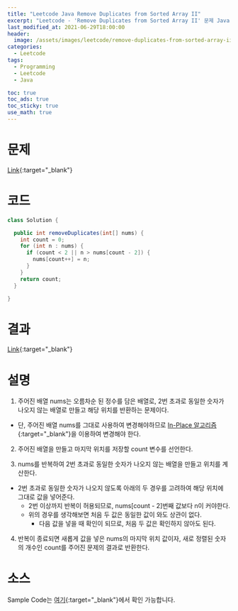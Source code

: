 ```yaml
---
title: "Leetcode Java Remove Duplicates from Sorted Array II"
excerpt: "Leetcode - 'Remove Duplicates from Sorted Array II' 문제 Java 풀이"
last_modified_at: 2021-06-29T18:00:00
header:
  image: /assets/images/leetcode/remove-duplicates-from-sorted-array-ii.png
categories:
  - Leetcode
tags:
  - Programming
  - Leetcode
  - Java

toc: true
toc_ads: true
toc_sticky: true
use_math: true
---
```

# 문제
[Link](https://leetcode.com/problems/remove-duplicates-from-sorted-array-ii/){:target="_blank"}

# 코드
```java
class Solution {

  public int removeDuplicates(int[] nums) {
    int count = 0;
    for (int n : nums) {
      if (count < 2 || n > nums[count - 2]) {
        nums[count++] = n;
      }
    }
    return count;
  }

}
```

# 결과
[Link](https://leetcode.com/submissions/detail/514817750/){:target="_blank"}

# 설명
1. 주어진 배열 nums는 오름차순 된 정수를 담은 배열로, 2번 초과로 동일한 숫자가 나오지 않는 배열로 만들고 해당 위치를 반환하는 문제이다.
- 단, 주어진 배열 nums를 그대로 사용하여 변경해야하므로 [In-Place 알고리즘](https://en.wikipedia.org/wiki/In-place_algorithm){:target="_blank"}을 이용하여 변경해야 한다.

2. 주어진 배열을 만들고 마지막 위치를 저장할 count 변수를 선언한다.

3. nums를 반복하여 2번 초과로 동일한 숫자가 나오지 않는 배열을 만들고 위치를 계산한다.
- 2번 초과로 동일한 숫자가 나오지 않도록 아래의 두 경우를 고려하여 해당 위치에 그대로 값을 넣어준다.
  - 2번 이상까지 반복이 허용되므로, nums[count - 2]번째 값보다 n이 커야한다.
  - 위의 경우를 생각해보면 처음 두 값은 동일한 값이 와도 상관이 없다.
    - 다음 값을 넣을 때 확인이 되므로, 처음 두 값은 확인하지 않아도 된다.

4. 반복이 종료되면 새롭게 값을 넣은 nums의 마지막 위치 값이자, 새로 정렬된 숫자의 개수인 count를 주어진 문제의 결과로 반환한다.

# 소스
Sample Code는 [여기](https://github.com/GracefulSoul/leetcode/blob/master/src/main/java/gracefulsoul/problems/RemoveDuplicatesFromSortedArrayII.java){:target="_blank"}에서 확인 가능합니다.